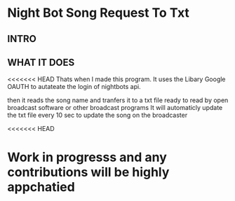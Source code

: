 # Night Bot Song Request To Txt

## INTRO 


## WHAT IT DOES

<<<<<<< HEAD
Thats when I made this program. It uses the Libary Google OAUTH to autateate the login of nightbots api.

then it reads the song name and tranfers it to a txt file ready to read by open broadcast software or other broadcast programs
It will automaticly update the txt file every  10 sec to update the song on the broadcaster




<<<<<<< HEAD
# Work in progresss and any contributions will be highly appchatied 


